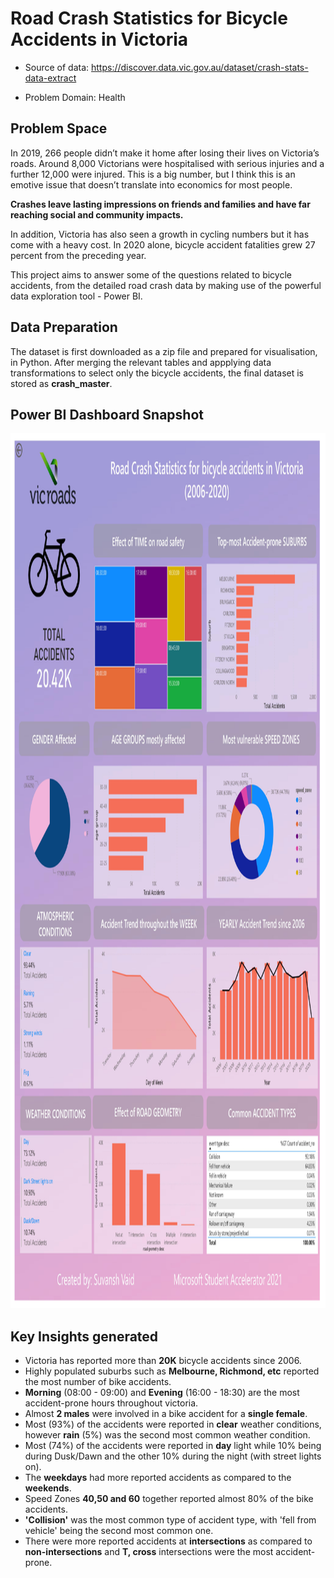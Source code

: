 # Road Crash Statistics for Bicycle Accidents in Victoria

* Source of data: https://discover.data.vic.gov.au/dataset/crash-stats-data-extract

* Problem Domain: Health 

## Problem Space

In 2019, 266 people didn’t make it home after losing their lives on Victoria’s roads. Around 8,000 Victorians were hospitalised with serious injuries and a further 12,000 were injured. This is a big number, but I think this is an emotive issue that doesn’t translate into economics for most people.

__Crashes leave lasting impressions on friends and families and have far reaching social and community impacts.__

In addition, Victoria has also seen a growth in cycling numbers but it has come with a heavy cost. In 2020 alone, bicycle accident fatalities grew 27 percent from the preceding year.

This project aims to answer some of the questions related to bicycle accidents, from the detailed road crash data by making use of the powerful data exploration tool - Power BI. 

## Data Preparation

The dataset is first downloaded as a zip file and prepared for visualisation, in Python. After merging the relevant tables and appplying data transformations to select only the bicycle accidents, the final dataset is stored as __crash_master__. 

## Power BI Dashboard Snapshot

<img src="https://github.com/SuvanshVaid27/Microsoft-Student-Accelerator-2021/blob/master/Bicycle-Accidents-in-Victoria/dashboard.jpg" width="1000" height = "1400" title="snapshot">


## Key Insights generated

* Victoria has reported more than __20K__ bicycle accidents since 2006. 
* Highly populated suburbs such as __Melbourne, Richmond, etc__ reported the most number of bike accidents. 
* __Morning__ (08:00 - 09:00) and __Evening__ (16:00 - 18:30) are the most accident-prone hours throughout victoria. 
* Almost __2 males__ were involved in a bike accident for a __single female__. 
* Most (93%) of the accidents were reported in __clear__ weather conditions, however __rain__ (5%) was the second most common weather condition. 
* Most (74%) of the accidents were reported in __day__ light while 10% being during Dusk/Dawn and the other 10% during the night (with street lights on). 
* The __weekdays__ had more reported accidents as compared to the __weekends__. 
* Speed Zones __40,50 and 60__ together reported almost 80% of the bike accidents. 
* __'Collision'__ was the most common type of accident type, with 'fell from vehicle' being the second most common one. 
* There were more reported accidents at __intersections__ as compared to __non-intersections__ and __T, cross__ intersections were the most accident-prone. 

